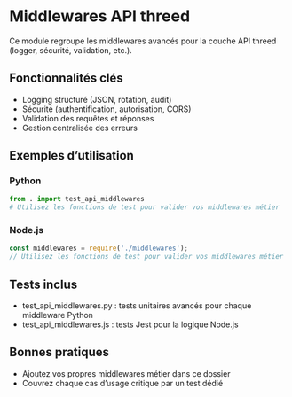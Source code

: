 # Middlewares API threed

Ce module regroupe les middlewares avancés pour la couche API threed (logger, sécurité, validation, etc.).

## Fonctionnalités clés
- Logging structuré (JSON, rotation, audit)
- Sécurité (authentification, autorisation, CORS)
- Validation des requêtes et réponses
- Gestion centralisée des erreurs

## Exemples d’utilisation

### Python
```python
from . import test_api_middlewares
# Utilisez les fonctions de test pour valider vos middlewares métier
```

### Node.js
```js
const middlewares = require('./middlewares');
// Utilisez les fonctions de test pour valider vos middlewares métier
```

## Tests inclus
- test_api_middlewares.py : tests unitaires avancés pour chaque middleware Python
- test_api_middlewares.js : tests Jest pour la logique Node.js

## Bonnes pratiques
- Ajoutez vos propres middlewares métier dans ce dossier
- Couvrez chaque cas d’usage critique par un test dédié
